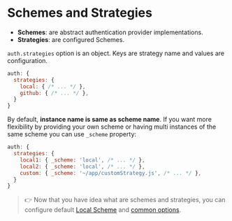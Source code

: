 # Schemes and Strategies

* **Schemes**: are abstract authentication provider implementations.
* **Strategies**: are configured Schemes.

`auth.strategies` option is an object. Keys are strategy name and values are configuration.

```js
auth: {
  strategies: {
    local: { /* ... */ },
    github: { /* ... */ },
  }
}
```

By default, **instance name is same as scheme name**. If you want more flexibility by providing your own scheme or having multi instances of the same scheme you can use `_scheme` property:

```js
auth: {
  strategies: {
    local1: { _scheme: 'local', /* ... */ },
    local2: { _scheme: 'local', /* ... */ },
    custom: { _scheme: '~/app/customStrategy.js', /* ... */ },
  }
}
```

> 👉 Now that you have idea what are schemes and strategies, you can configure default [Local Scheme](local.md) and [common options](../options.md).
